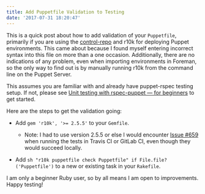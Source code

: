 ```yaml
---
title: Add Puppetfile Validation to Testing
date: '2017-07-31 18:20:47'
---
```


This is a quick post about how to add validation of your `Puppetfile`, primarily if you are using the [control-repo](https://github.com/puppetlabs/control-repo) and r10k for deploying Puppet environments. This came about because I found myself entering incorrect syntax into this file on more than a one occasion. Additionally, there are no indications of any problem, even when importing environments in Foreman, so the only way to find out is by manually running r10k from the command line on the Puppet Server.


This assumes you are familiar with and already have puppet-rspec testing setup. If not, please see [Unit testing with rspec-puppet — for beginners](https://puppet.com/blog/unit-testing-rspec-puppet-for-beginners) to get started.

Here are the steps to get the validation going:

* Add `gem 'r10k', '>= 2.5.5'` to your `Gemfile`.
  * Note: I had to use version 2.5.5 or else I would encounter [Issue #659](https://github.com/puppetlabs/r10k/issues/659) when running the tests in Travis CI or GitLab CI, even though they would succeed locally.

* Add `sh "r10k puppetfile check Puppetfile" if File.file?('Puppetfile')` to a new or existing task in your `Rakefile`.


I am only a beginner Ruby user, so by all means I am open to improvements. Happy testing!